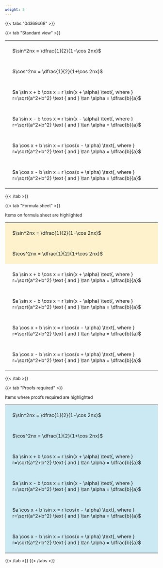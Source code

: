 ```yaml
---
weight: 5
---
```


{{< tabs "0d369c68" >}}

{{< tab "Standard view" >}}

<style type="text/css">
#T_standard_f35d5f3e183c391e th.col_heading {
  text-align: left;
  font-size: 1em;
}
#T_standard_f35d5f3e183c391e td {
  text-align: left;
  font-size: 1em;
  padding: 1.5em;
}
</style>
<table id="T_standard_f35d5f3e183c391e">
  <thead>
  </thead>
  <tbody>
    <tr>
      <td id="T_standard_f35d5f3e183c391e_row0_col0" class="data row0 col0" >$\sin^2nx = \dfrac{1}{2}(1-\cos 2nx)$</td>
    </tr>
    <tr>
      <td id="T_standard_f35d5f3e183c391e_row1_col0" class="data row1 col0" >$\cos^2nx = \dfrac{1}{2}(1+\cos 2nx)$</td>
    </tr>
    <tr>
      <td id="T_standard_f35d5f3e183c391e_row2_col0" class="data row2 col0" >$a \sin x + b \cos x = r \sin(x + \alpha) \text{, where } r=\sqrt{a^2+b^2} \text { and } \tan \alpha = \dfrac{b}{a}$</td>
    </tr>
    <tr>
      <td id="T_standard_f35d5f3e183c391e_row3_col0" class="data row3 col0" >$a \sin x - b \cos x = r \sin(x - \alpha) \text{, where } r=\sqrt{a^2+b^2} \text { and } \tan \alpha = \dfrac{b}{a}$</td>
    </tr>
    <tr>
      <td id="T_standard_f35d5f3e183c391e_row4_col0" class="data row4 col0" >$a \cos x + b \sin x = r \cos(x - \alpha) \text{, where } r=\sqrt{a^2+b^2} \text { and } \tan \alpha = \dfrac{b}{a}$</td>
    </tr>
    <tr>
      <td id="T_standard_f35d5f3e183c391e_row5_col0" class="data row5 col0" >$a \cos x - b \sin x = r \cos(x + \alpha) \text{, where } r=\sqrt{a^2+b^2} \text { and } \tan \alpha = \dfrac{b}{a}$</td>
    </tr>
  </tbody>
</table>
{{< /tab >}}

{{< tab "Formula sheet" >}}

Items on formula sheet are highlighted 
<br>
<style type="text/css">
#T_formula_sheet_db722991029e4dec th.col_heading {
  text-align: left;
  font-size: 1em;
}
#T_formula_sheet_db722991029e4dec td {
  text-align: left;
  font-size: 1em;
  padding: 1.5em;
}
#T_formula_sheet_db722991029e4dec_row0_col0, #T_formula_sheet_db722991029e4dec_row1_col0 {
  background-color: rgba(255,194,10, 0.2);
}
#T_formula_sheet_db722991029e4dec_row2_col0, #T_formula_sheet_db722991029e4dec_row3_col0, #T_formula_sheet_db722991029e4dec_row4_col0, #T_formula_sheet_db722991029e4dec_row5_col0 {
  background-color: rgba(0,0,0,0);
}
</style>
<table id="T_formula_sheet_db722991029e4dec">
  <thead>
  </thead>
  <tbody>
    <tr>
      <td id="T_formula_sheet_db722991029e4dec_row0_col0" class="data row0 col0" >$\sin^2nx = \dfrac{1}{2}(1-\cos 2nx)$</td>
    </tr>
    <tr>
      <td id="T_formula_sheet_db722991029e4dec_row1_col0" class="data row1 col0" >$\cos^2nx = \dfrac{1}{2}(1+\cos 2nx)$</td>
    </tr>
    <tr>
      <td id="T_formula_sheet_db722991029e4dec_row2_col0" class="data row2 col0" >$a \sin x + b \cos x = r \sin(x + \alpha) \text{, where } r=\sqrt{a^2+b^2} \text { and } \tan \alpha = \dfrac{b}{a}$</td>
    </tr>
    <tr>
      <td id="T_formula_sheet_db722991029e4dec_row3_col0" class="data row3 col0" >$a \sin x - b \cos x = r \sin(x - \alpha) \text{, where } r=\sqrt{a^2+b^2} \text { and } \tan \alpha = \dfrac{b}{a}$</td>
    </tr>
    <tr>
      <td id="T_formula_sheet_db722991029e4dec_row4_col0" class="data row4 col0" >$a \cos x + b \sin x = r \cos(x - \alpha) \text{, where } r=\sqrt{a^2+b^2} \text { and } \tan \alpha = \dfrac{b}{a}$</td>
    </tr>
    <tr>
      <td id="T_formula_sheet_db722991029e4dec_row5_col0" class="data row5 col0" >$a \cos x - b \sin x = r \cos(x + \alpha) \text{, where } r=\sqrt{a^2+b^2} \text { and } \tan \alpha = \dfrac{b}{a}$</td>
    </tr>
  </tbody>
</table>
{{< /tab >}}

{{< tab "Proofs required" >}}

Items where proofs required are highlighted 
<br>
<style type="text/css">
#T_proof_required_7e582c69d45e4442 th.col_heading {
  text-align: left;
  font-size: 1em;
}
#T_proof_required_7e582c69d45e4442 td {
  text-align: left;
  font-size: 1em;
  padding: 1.5em;
}
#T_proof_required_7e582c69d45e4442_row0_col0, #T_proof_required_7e582c69d45e4442_row1_col0, #T_proof_required_7e582c69d45e4442_row2_col0, #T_proof_required_7e582c69d45e4442_row3_col0, #T_proof_required_7e582c69d45e4442_row4_col0, #T_proof_required_7e582c69d45e4442_row5_col0 {
  background-color: rgba(0,150,200, 0.2);
}
</style>
<table id="T_proof_required_7e582c69d45e4442">
  <thead>
  </thead>
  <tbody>
    <tr>
      <td id="T_proof_required_7e582c69d45e4442_row0_col0" class="data row0 col0" >$\sin^2nx = \dfrac{1}{2}(1-\cos 2nx)$</td>
    </tr>
    <tr>
      <td id="T_proof_required_7e582c69d45e4442_row1_col0" class="data row1 col0" >$\cos^2nx = \dfrac{1}{2}(1+\cos 2nx)$</td>
    </tr>
    <tr>
      <td id="T_proof_required_7e582c69d45e4442_row2_col0" class="data row2 col0" >$a \sin x + b \cos x = r \sin(x + \alpha) \text{, where } r=\sqrt{a^2+b^2} \text { and } \tan \alpha = \dfrac{b}{a}$</td>
    </tr>
    <tr>
      <td id="T_proof_required_7e582c69d45e4442_row3_col0" class="data row3 col0" >$a \sin x - b \cos x = r \sin(x - \alpha) \text{, where } r=\sqrt{a^2+b^2} \text { and } \tan \alpha = \dfrac{b}{a}$</td>
    </tr>
    <tr>
      <td id="T_proof_required_7e582c69d45e4442_row4_col0" class="data row4 col0" >$a \cos x + b \sin x = r \cos(x - \alpha) \text{, where } r=\sqrt{a^2+b^2} \text { and } \tan \alpha = \dfrac{b}{a}$</td>
    </tr>
    <tr>
      <td id="T_proof_required_7e582c69d45e4442_row5_col0" class="data row5 col0" >$a \cos x - b \sin x = r \cos(x + \alpha) \text{, where } r=\sqrt{a^2+b^2} \text { and } \tan \alpha = \dfrac{b}{a}$</td>
    </tr>
  </tbody>
</table>
{{< /tab >}}
{{< /tabs >}}